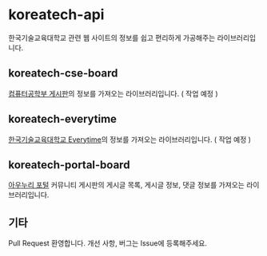 # koreatech-api
한국기술교육대학교 관련 웹 사이트의 정보를 쉽고 편리하게 가공해주는 라이브러리입니다. 

## koreatech-cse-board
[컴퓨터공학부 게시판](https://cse.koreatech.ac.kr)의 정보를 가져오는 라이브러리입니다. ( 작업 예정 )

## koreatech-everytime
[한국기술교육대학교 Everytime](http://koreatech.everytime.kr)의 정보를 가져오는 라이브러리입니다. ( 작업 예정 )

## koreatech-portal-board
[아우누리 포털](https://portal.koreatech.ac.kr) 커뮤니티 게시판의 게시글 목록, 게시글 정보, 댓글 정보를 가져오는 라이브러리입니다.

## 기타
Pull Request 환영합니다. 개선 사항, 버그는 Issue에 등록해주세요.
